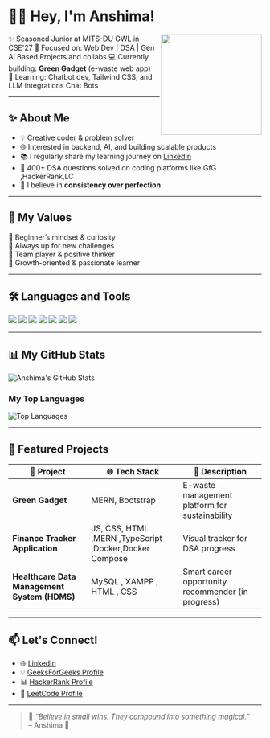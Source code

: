 # 👩‍💻 Hey, I'm Anshima!

<img src="https://media.giphy.com/media/v1.Y2lkPTc5MGI3NjExd3lvODhrdTRxbGQzNGo2cXE5dGYwamFpZXlrcWJ3Y3o4Z2MwYTRreCZlcD12MV9zdGlja2Vyc19zZWFyY2gmY3Q9cw/WFZvB7VIXBgiz3oDXE/giphy.gif" width="200px" align="right"/>

✨ Seasoned Junior at MITS-DU GWL in CSE'27
🎯 Focused on: Web Dev | DSA | Gen Ai  Based Projects and collabs
💻 Currently building: **Green Gadget** (e-waste web app)  
🧠 Learning: Chatbot dev, Tailwind CSS, and LLM integrations Chat Bots 

---


## ✨ About Me

- 💡 Creative coder & problem solver  
- 🌐 Interested in backend, AI, and building scalable products  
- 📚 I regularly share my learning journey on [LinkedIn]([https://linkedin.com/in/your-profile-link](https://www.linkedin.com/in/a-s-k/))  
- 🧩 400+ DSA questions solved on coding platforms like GfG ,HackerRank,LC  
- 🧠 I believe in **consistency over perfection**

---

## 🌱 My Values

🦋 Beginner’s mindset & curiosity  
🦋 Always up for new challenges  
🦋 Team player & positive thinker  
🦋 Growth-oriented & passionate learner  

---

## 🛠️ Languages and Tools

<p align="left">
  <img src="https://img.shields.io/badge/C%2B%2B-00599C?style=flat&logo=c%2B%2B&logoColor=white"/>
  <img src="https://img.shields.io/badge/JavaScript-F7DF1E?style=flat&logo=javascript&logoColor=black"/>
  <img src="https://img.shields.io/badge/Node.js-339933?style=flat&logo=nodedotjs&logoColor=white"/>
  <img src="https://img.shields.io/badge/Express.js-000000?style=flat&logo=express&logoColor=white"/>
  <img src="https://img.shields.io/badge/MongoDB-47A248?style=flat&logo=mongodb&logoColor=white"/>
  <img src="https://img.shields.io/badge/Tailwind_CSS-38B2AC?style=flat&logo=tailwind-css&logoColor=white"/>
  <img src="https://img.shields.io/badge/React-20232A?style=flat&logo=react&logoColor=61DAFB"/>
</p>

---

## 📊 My GitHub Stats
![Anshima's GitHub Stats](https://github-readme-stats.vercel.app/api?username=StackOverflowed18&show_icons=true&theme=radical&include_all_commits=true&count_private=true)
### My Top Languages

![Top Languages](https://github-readme-stats.vercel.app/api/top-langs/?username=StackOverflowed18&layout=compact&theme=radical&hide_progress=true)


---

## 📌 Featured Projects

| 💼 Project | 🌐 Tech Stack | 🌱 Description |
|-----------|----------------|----------------|
| **Green Gadget** | MERN, Bootstrap | E-waste management platform for sustainability |
| **Finance Tracker Application** |JS, CSS, HTML ,MERN ,TypeScript ,Docker,Docker Compose | Visual tracker for DSA progress | 
| **Healthcare Data Management System (HDMS)** | MySQL , XAMPP , HTML , CSS | Smart career opportunity recommender (in progress) |
---

## 📫 Let's Connect!

   - 🌐 [LinkedIn](https://www.linkedin.com/in/a-s-k/)
   - 💡 [GeeksForGeeks Profile](https://www.geeksforgeeks.org/user/anshimass3co/)
   - 📊 [HackerRank Profile](https://www.hackerrank.com/profile/anshimasinghask)
   - 🧠 [LeetCode Profile](https://leetcode.com/u/23cs10an18/)

---

> 🌸 *“Believe in small wins. They compound into something magical.”*  
> – Anshima 💫

